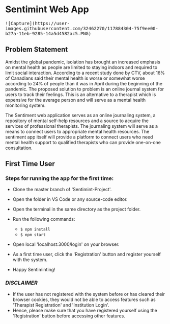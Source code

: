 # Sentimint Web App

<kbd>
![Capture](https://user-images.githubusercontent.com/32462270/117884304-75f9ee00-b27a-11eb-9285-14a5d4582ac5.PNG)
</kbd>
    

## Problem Statement

Amidst the global pandemic, isolation has brought an increased emphasis on mental health as people are limited to staying indoors and required to limit social interaction. According to a recent study done by CTV, about 16% of Canadians said their mental health is worse or somewhat worse according to 24% of people than it was in April during the beginning of the pandemic. The proposed solution to problem is an online journal system for users to track their feelings. This is an alternative to a therapist which is expensive for the average person and will serve as a mental health monitoring system.

The Sentiment web application serves as an online journaling system, a repository of mental self-help resources and a source to acquire the services of professional therapists. The journaling system will serve as a means to connect users to appropriate mental health resources. The sentiment app itself will provide a platform to connect users who need mental health support to qualified therapists who can provide one-on-one consultation.


## First Time User

### Steps for running the app for the first time:

- Clone the master branch of 'Sentimint-Project'.
- Open the folder in VS Code or any source-code editor.
- Open the terminal in the same directory as the project folder.
- Run the following commands: 
    - `$ npm install`
    - `$ npm start`


- Open local 'localhost:3000/login' on your browser. 
- As a first time user, click the 'Registration' button and register yourself with the system.
- Happy Sentiminting!

### *DISCLAIMER*
- If the user has not registered with the system before or has cleared their browser cookies, they would not be able to access features such as 'Therapist Registration' and 'Institution Login'. 
- Hence, please make sure that you have registered yourself using the 'Registration' button before accessing other features. 


